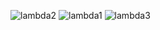 ![lambda2](https://github.com/Tanishab17/AWS-Serverless-Blog-Platform/assets/100562690/6e590ed4-170b-4404-9a7d-ad9e0f449684)
![lambda1](https://github.com/Tanishab17/AWS-Serverless-Blog-Platform/assets/100562690/e8da02ff-5223-4b8c-bbfe-4ab4663f8a0e)
![lambda3](https://github.com/Tanishab17/AWS-Serverless-Blog-Platform/assets/100562690/bf949550-d89d-4572-a6c8-325744a825c5)
